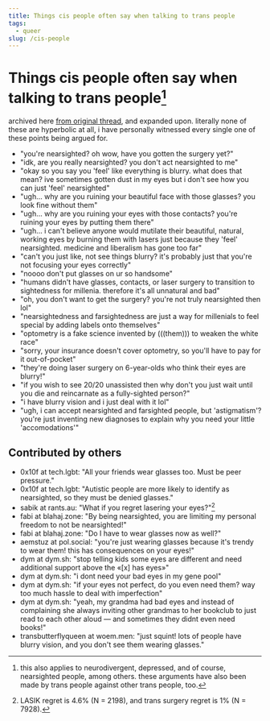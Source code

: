 ```yaml
---
title: Things cis people often say when talking to trans people
tags:
  - queer
slug: /cis-people
---
```


# Things cis people often say when talking to trans people[^groups]

[^groups]:
    this also applies to neurodivergent, depressed, and of course, nearsighted
    people, among others. these arguments have also been made by trans people
    against other trans people, too.

archived here
[from original thread](https://woem.space/notice/AZ9LfzneXjXrwP0R28), and
expanded upon. literally none of these are hyperbolic at all, i have personally
witnessed every single one of these points being argued for.

- "you're nearsighted? oh wow, have you gotten the surgery yet?"
- "idk, are you really nearsighted? you don't act nearsighted to me"
- "okay so you say you 'feel' like everything is blurry. what does that mean?
  ive sometimes gotten dust in my eyes but i don't see how you can just 'feel'
  nearsighted"
- "ugh... why are you ruining your beautiful face with those glasses? you look
  fine without them"
- "ugh... why are you ruining your eyes with those contacts? you're ruining your
  eyes by putting them there"
- "ugh... i can't believe anyone would mutilate their beautiful, natural,
  working eyes by burning them with lasers just because they 'feel' nearsighted.
  medicine and liberalism has gone too far"
- "can't you just like, not see things blurry? it's probably just that you're
  not focusing your eyes correctly"
- "noooo don't put glasses on ur so handsome"
- "humans didn't have glasses, contacts, or laser surgery to transition to
  sightedness for millenia. therefore it's all unnatural and bad"
- "oh, you don't want to get the surgery? you're not truly nearsighted then lol"
- "nearsightedness and farsightedness are just a way for millenials to feel
  special by adding labels onto themselves"
- "optometry is a fake science invented by (((them))) to weaken the white race"
- "sorry, your insurance doesn't cover optometry, so you'll have to pay for it
  out-of-pocket"
- "they're doing laser surgery on 6-year-olds who think their eyes are blurry!"
- "if you wish to see 20/20 unassisted then why don't you just wait until you
  die and reincarnate as a fully-sighted person?"
- "i have blurry vision and i just deal with it lol"
- "ugh, i can accept nearsighted and farsighted people, but 'astigmatism'?
  you're just inventing new diagnoses to explain why you need your little
  'accomodations'"

## Contributed by others

- 0x10f at tech.lgbt: "All your friends wear glasses too. Must be peer pressure."
- 0x10f at tech.lgbt: "Autistic people are more likely to identify as nearsighted, so they must be denied glasses."
- sabik at rants.au: "What if you regret lasering your eyes?"[^surgery-regret]
- fabi at blahaj.zone: "By being nearsighted, you are limiting my personal freedom to not be nearsighted!"
- fabi at blahaj.zone: "Do I have to wear glasses now as well?"
- aemstuz at pol.social: "you're just wearing glasses because it's trendy to wear them! this has consequences on your eyes!"
- dym at dym.sh: "stop telling kids some eyes are different and need additional support above the «[x] has eyes»"
- dym at dym.sh: "i dont need your bad eyes in my gene pool"
- dym at dym.sh: "if your eyes not perfect, do you even need them? way too much hassle to deal with imperfection"
- dym at dym.sh: "yeah, my grandma had bad eyes and instead of complaining she always inviting other grandmas to her bookclub to just read to each other aloud — and sometimes they didnt even need books!"
- transbutterflyqueen at woem.men: "just squint! lots of people have blurry vision, and you don't see them wearing glasses."

[^surgery-regret]:
    LASIK regret is 4.6% (N = 2198),[^cite-lasik] and trans surgery regret is 1%
    (N = 7928).[^cite-grs]

[^cite-lasik]:
    [LASIK World Literature Review: Quality of Life and Patient Satisfaction](https://www.sciencedirect.com/science/article/pii/S0161642008013377)
    (2009)
    [doi:10.1016/j.ophtha.2008.12.037](https://doi.org/10.1016/j.ophtha.2008.12.037)

[^cite-grs]:
    [Regret after Gender-affirmation Surgery: A Systematic Review and Meta-analysis of Prevalence](https://pmc.ncbi.nlm.nih.gov/articles/PMC8099405/)
    (2021)
    [doi:10.1097/GOX.0000000000003477](https://doi.org/10.1097/GOX.0000000000003477)
